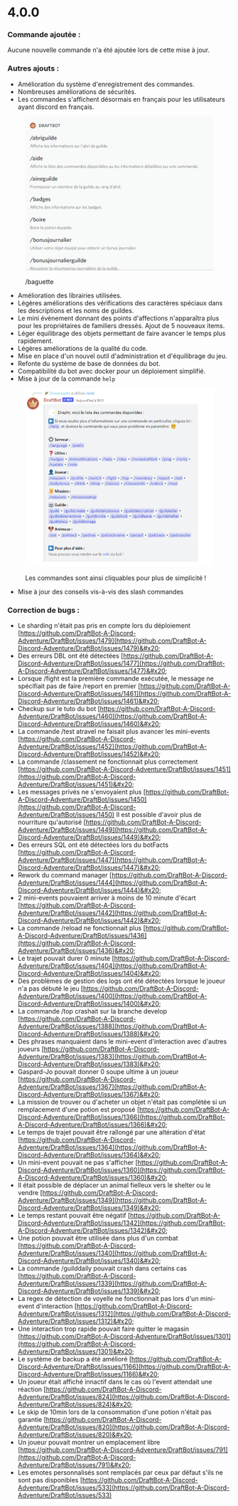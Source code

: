 # 4.0.0

### Commande ajoutée :

Aucune nouvelle commande n'a été ajoutée lors de cette mise à jour.

### Autres ajouts :

* Amélioration du système d'enregistrement des commandes.&#x20;
* Nombreuses améliorations de sécurités.&#x20;
* Les commandes s'affichent désormais en français pour les utilisateurs ayant discord en français.

<figure><img src="../.gitbook/assets/image (1).png" alt=""><figcaption><p>/baguette</p></figcaption></figure>

* Amélioration des librairies utilisées.
* Légères améliorations des vérifications des caractères spéciaux dans les descriptions et les noms de guildes.&#x20;
* Le mini évènement donnant des points d'affections n'apparaîtra plus pour les propriétaires de familiers dressés. Ajout de 5 nouveaux items.
* Léger équilibrage des objets permettant de faire avancer le temps plus rapidement.&#x20;
* Légères améliorations de la qualité du code.&#x20;
* Mise en place d'un nouvel outil d'administration et d'équilibrage du jeu.&#x20;
* Refonte du système de base de données du bot.&#x20;
* Compatibilité du bot avec docker pour un déploiement simplifié.&#x20;
* Mise à jour de la commande `help`

<figure><img src="../.gitbook/assets/image (2).png" alt=""><figcaption><p>Les commandes sont ainsi cliquables pour plus de simplicité !</p></figcaption></figure>

* Mise à jour des conseils vis-à-vis des slash commandes

### Correction de bugs :

* Le sharding n'était pas pris en compte lors du déploiement [https://github.com/DraftBot-A-Discord-Adventure/DraftBot/issues/1479](https://github.com/DraftBot-A-Discord-Adventure/DraftBot/issues/1479)&#x20;
* Des erreurs DBL ont été détectées [https://github.com/DraftBot-A-Discord-Adventure/DraftBot/issues/1477](https://github.com/DraftBot-A-Discord-Adventure/DraftBot/issues/1477)&#x20;
* Lorsque /fight est la première commande exécutée, le message ne spécifiait pas de faire /report en premier [https://github.com/DraftBot-A-Discord-Adventure/DraftBot/issues/1461](https://github.com/DraftBot-A-Discord-Adventure/DraftBot/issues/1461)&#x20;
* Checkup sur le tuto du bot [https://github.com/DraftBot-A-Discord-Adventure/DraftBot/issues/1460](https://github.com/DraftBot-A-Discord-Adventure/DraftBot/issues/1460)&#x20;
* La commande /test atravel ne faisait plus avancer les mini-events [https://github.com/DraftBot-A-Discord-Adventure/DraftBot/issues/1452](https://github.com/DraftBot-A-Discord-Adventure/DraftBot/issues/1452)&#x20;
* La commande /classement ne fonctionnait plus correctement [https://github.com/DraftBot-A-Discord-Adventure/DraftBot/issues/1451](https://github.com/DraftBot-A-Discord-Adventure/DraftBot/issues/1451)&#x20;
* Les messages privés ne s'envoyaient plus [https://github.com/DraftBot-A-Discord-Adventure/DraftBot/issues/1450](https://github.com/DraftBot-A-Discord-Adventure/DraftBot/issues/1450) Il est possible d'avoir plus de nourriture qu'autorisé [https://github.com/DraftBot-A-Discord-Adventure/DraftBot/issues/1449](https://github.com/DraftBot-A-Discord-Adventure/DraftBot/issues/1449)&#x20;
* Des erreurs SQL ont été détectées lors du botFacts [https://github.com/DraftBot-A-Discord-Adventure/DraftBot/issues/1447](https://github.com/DraftBot-A-Discord-Adventure/DraftBot/issues/1447)&#x20;
* Rework du command manager [https://github.com/DraftBot-A-Discord-Adventure/DraftBot/issues/1444](https://github.com/DraftBot-A-Discord-Adventure/DraftBot/issues/1444)&#x20;
* 2 mini-events pouvaient arriver à moins de 10 minute d'écart [https://github.com/DraftBot-A-Discord-Adventure/DraftBot/issues/1442](https://github.com/DraftBot-A-Discord-Adventure/DraftBot/issues/1442)&#x20;
* La commande /reload ne fonctionnait plus [https://github.com/DraftBot-A-Discord-Adventure/DraftBot/issues/1436](https://github.com/DraftBot-A-Discord-Adventure/DraftBot/issues/1436)&#x20;
* Le trajet pouvait durer 0 minute [https://github.com/DraftBot-A-Discord-Adventure/DraftBot/issues/1404](https://github.com/DraftBot-A-Discord-Adventure/DraftBot/issues/1404)&#x20;
* Des problèmes de gestion des logs ont été détectées lorsque le joueur n'a pas débuté le jeu [https://github.com/DraftBot-A-Discord-Adventure/DraftBot/issues/1400](https://github.com/DraftBot-A-Discord-Adventure/DraftBot/issues/1400)&#x20;
* La commande /top crashait sur la branche develop [https://github.com/DraftBot-A-Discord-Adventure/DraftBot/issues/1388](https://github.com/DraftBot-A-Discord-Adventure/DraftBot/issues/1388)&#x20;
* Des phrases manquaient dans le mini-event d'interaction avec d'autres joueurs [https://github.com/DraftBot-A-Discord-Adventure/DraftBot/issues/1383](https://github.com/DraftBot-A-Discord-Adventure/DraftBot/issues/1383)&#x20;
* Gaspard-Jo pouvait donner 0 soupe ultime à un joueur [https://github.com/DraftBot-A-Discord-Adventure/DraftBot/issues/1367](https://github.com/DraftBot-A-Discord-Adventure/DraftBot/issues/1367)&#x20;
* La mission de trouver ou d'acheter un objet n'était pas complétée si un remplacement d'une potion est proposé [https://github.com/DraftBot-A-Discord-Adventure/DraftBot/issues/1366](https://github.com/DraftBot-A-Discord-Adventure/DraftBot/issues/1366)&#x20;
* Le temps de trajet pouvait être rallongé par une altération d'état [https://github.com/DraftBot-A-Discord-Adventure/DraftBot/issues/1364](https://github.com/DraftBot-A-Discord-Adventure/DraftBot/issues/1364)&#x20;
* Un mini-event pouvait ne pas s'afficher [https://github.com/DraftBot-A-Discord-Adventure/DraftBot/issues/1360](https://github.com/DraftBot-A-Discord-Adventure/DraftBot/issues/1360)&#x20;
* Il était possible de déplacer un animal fielleux vers le shelter ou le vendre [https://github.com/DraftBot-A-Discord-Adventure/DraftBot/issues/1349](https://github.com/DraftBot-A-Discord-Adventure/DraftBot/issues/1349)&#x20;
* Le temps restant pouvait être négatif [https://github.com/DraftBot-A-Discord-Adventure/DraftBot/issues/1342](https://github.com/DraftBot-A-Discord-Adventure/DraftBot/issues/1342)&#x20;
* Une potion pouvait être utilisée dans plus d'un combat [https://github.com/DraftBot-A-Discord-Adventure/DraftBot/issues/1340](https://github.com/DraftBot-A-Discord-Adventure/DraftBot/issues/1340)&#x20;
* La commande /guilddaily pouvait crash dans certains cas [https://github.com/DraftBot-A-Discord-Adventure/DraftBot/issues/1339](https://github.com/DraftBot-A-Discord-Adventure/DraftBot/issues/1339)&#x20;
* La regex de détection de voyelle ne fonctionnait pas lors d'un mini-event d'interaction [https://github.com/DraftBot-A-Discord-Adventure/DraftBot/issues/1312](https://github.com/DraftBot-A-Discord-Adventure/DraftBot/issues/1312)&#x20;
* Une interaction trop rapide pouvait faire quitter le magasin [https://github.com/DraftBot-A-Discord-Adventure/DraftBot/issues/1301](https://github.com/DraftBot-A-Discord-Adventure/DraftBot/issues/1301)&#x20;
* Le système de backup a été amélioré [https://github.com/DraftBot-A-Discord-Adventure/DraftBot/issues/1166](https://github.com/DraftBot-A-Discord-Adventure/DraftBot/issues/1166)&#x20;
* Un joueur était affiché innactif dans le cas où l'event attendait une réaction [https://github.com/DraftBot-A-Discord-Adventure/DraftBot/issues/824](https://github.com/DraftBot-A-Discord-Adventure/DraftBot/issues/824)&#x20;
* Le skip de 10min lors de la consommation d'une potion n'était pas garantie [https://github.com/DraftBot-A-Discord-Adventure/DraftBot/issues/820](https://github.com/DraftBot-A-Discord-Adventure/DraftBot/issues/820)&#x20;
* Un joueur pouvait montrer un emplacement libre [https://github.com/DraftBot-A-Discord-Adventure/DraftBot/issues/791](https://github.com/DraftBot-A-Discord-Adventure/DraftBot/issues/791)&#x20;
* Les emotes personnalisés sont remplacés par ceux par défaut s'ils ne sont pas disponibles [https://github.com/DraftBot-A-Discord-Adventure/DraftBot/issues/533](https://github.com/DraftBot-A-Discord-Adventure/DraftBot/issues/533)

